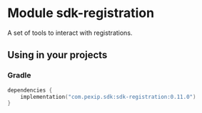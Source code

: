 # Module sdk-registration

A set of tools to interact with registrations.

## Using in your projects

### Gradle

```kotlin
dependencies {
    implementation("com.pexip.sdk:sdk-registration:0.11.0")
}
```
